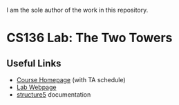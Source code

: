 I am the sole author of the work in this repository.
# CS136 Lab: The Two Towers

## Useful Links
 * [Course Homepage](https://williams-cs.github.io/cs136s22-www/) (with TA schedule)
 * [Lab Webpage](https://williams-cs.github.io/cs136s22-www/assets/labs/towers/two_towers.html)
 * [structure5](http://www.cs.williams.edu/~bailey/JavaStructures/doc/structure5/index.html) documentation

